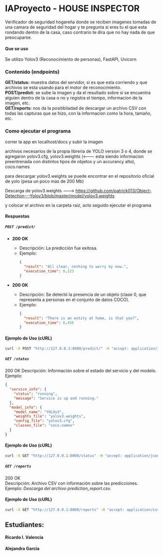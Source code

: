 # IAProyecto - HOUSE INSPECTOR

Verificador de seguridad hogareña donde se reciben imagenes tomadas de una camara de seguridad del hogar y te pregunta si eres tu el que esta rondando dentro de la casa, caso contrario te dira que no hay nada de que preocuparse.

#### Que se uso

Se utilizo Yolov3 (Reconocimiento de personas), FastAPI, Uvicorn

### Contenido (endpoints)

**GET/status:** muestra datos del servidor, si es que esta corriendo y que archivos se esta usando para el motor de reconocimiento.  
**POST/predict:** se sube la imagen y da el resultado sobre si se encuentra alguien dentro de la casa o no y registra el tiempo, informacion de la imagen, etc.  
**GET/reports:** nos da la positibiladad de descargar un archivo CSV con todas las capturas que se hizo, con la informacion como la hora, tamaño, etc.

### Como ejecutar el programa

correr la app en localhost/docs y subir la imagen

archivos necesarios de la propia libreria de YOLO version 3 o 4, donde se agregaron yolov3.cfg, yolov3.weights (<--- esta siendo informacion preentrenada con distintos tipos de objetos y un accurancy alto), coco.names

para descargar yolov3.weights se puede encontrar en el repositorio oficial de yolo (pesa un poco mas de 200 Mb)

Descarga de yolov3.weights ---> https://github.com/patrick013/Object-Detection---Yolov3/blob/master/model/yolov3.weights

y colocar el archivo en la carpeta raiz, acto seguido ejecutar el programa

#### Respuestas
##### `POST /predict/`
- **200 OK**
  - Descripción: La predicción fue exitosa.
  - Ejemplo:
    ```json
    {
      "result": "All clear, nothing to worry by now.",
      "execution_time": 0.123
    }
    ```

- **200 OK**
  - Descripción: Se detectó la presencia de un objeto (clase 0, que representa a personas en el conjunto de datos COCO).
  - Ejemplo:
    ```json
    {
      "result": "There is an entity at home, is that you?",
      "execution_time": 0.456
    }
    ```

#### Ejemplo de Uso (cURL)
```bash
curl -X POST "http://127.0.0.1:8000/predict/" -H "accept: application/json" -H "Content-Type: multipart/form-data" -F "file=@/path/to/your/image.jpg"
```

##### `GET /status`

200 OK
Descripción: Información sobre el estado del servicio y del modelo.  
Ejemplo:

```json
{
  "service_info": {
    "status": "running",
    "message": "Service is up and running."
  },
  "model_info": {
    "model_name": "YOLOv3",
    "weights_file": "yolov3.weights",
    "config_file": "yolov3.cfg",
    "classes_file": "coco.names"
  }
}
```
#### Ejemplo de Uso (cURL)
```bash
curl -X GET "http://127.0.0.1:8000/status" -H "accept: application/json"
```

##### `GET /reports`

200 OK  
Descripción: Archivo CSV con información sobre las predicciones.  
Ejemplo: _Descarga del archivo prediction_report.csv._

#### Ejemplo de Uso (cURL)
```bash
curl -X GET "http://127.0.0.1:8000/reports" -H "accept: application/csv"
```

## Estudiantes:
#### Ricardo I. Valencia  
#### Alejandra Garcia
